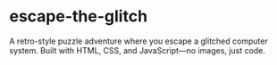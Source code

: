 # escape-the-glitch
A retro-style puzzle adventure where you escape a glitched computer system. Built with HTML, CSS, and JavaScript—no images, just code.
